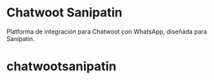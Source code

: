 # Chatwoot Sanipatin


Platforma de integración para Chatwoot con WhatsApp, diseñada para Sanipatin.
# chatwootsanipatin
